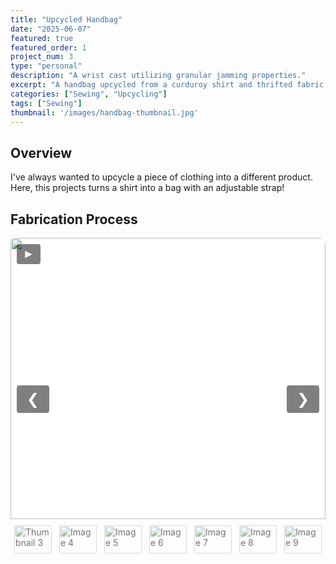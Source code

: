 ```yaml
---
title: "Upcycled Handbag"
date: "2025-06-07"
featured: true
featured_order: 1
project_num: 3
type: "personal"
description: "A wrist cast utilizing granular jamming properties."
excerpt: "A handbag upcycled from a curduroy shirt and thrifted fabric."
categories: ["Sewing", "Upcycling"]
tags: ["Sewing"]
thumbnail: '/images/handbag-thumbnail.jpg'
---
```

## Overview
I've always wanted to upcycle a piece of clothing into a different product. Here, this projects turns a shirt into a bag with an adjustable strap!

## Fabrication Process

<div class="slideshow">
  <div class="slides">
    <div class="slide active">
      <img src="/images/Handbag/handbag-shirt.jpg" alt="Image 1">
    </div>
    <div class="slide">
      <img src="/images/Handbag/handbag-fabricpieces.jpg" alt="Image 2">
      <div class="caption">Thrifted fabric and shirt cut into pieces based on sewing pattern</div>
    </div>
    <div class="slide">
      <img src="/images/Handbag/handbag-side1.jpg" alt="Image 3">
      <div class="caption">First side completed</div>
    </div>
    <div class="slide">
      <img src="/images/Handbag/handbag-pockets.jpg" alt="Image 4">
      <div class="caption">Pockets (to be on the inside)</div>
    </div>
    <div class="slide">
      <img src="/images/Handbag/handbag-sides.jpg" alt="Image 5">
      <div class="caption">Both sides of bag</div>
    </div>
    <div class="slide">
      <img src="/images/Handbag/handbag-middle.jpg" alt="Image 6">
      <div class="caption">Adding the middle piece that connects the two sides</div>
    </div>
    <div class="slide">
      <img src="/images/Handbag/handbag-connecting.jpg" alt="Image 7">
      <div class="caption">Connecting both sides</div>
    </div>
    <div class="slide">
      <img src="/images/Handbag/handbag-main.jpg" alt="Image 8">
      <div class="caption">Main part of bag constructed</div>
    </div>
    <div class="slide">
      <img src="/images/Handbag/handbag-finalstitch.jpg" alt="Image 9">
      <div class="caption">Hand sewing invisible stitches to close the inside of the bag</div>
    </div>
    <div class="slide">
      <img src="/images/handbag-thumbnail.jpg" alt="Image 10">
      <div class="caption">Sewing on strap</div>
    </div>
    <div class="slide">
      <img src="/images/Handbag/handbag-complete.jpg" alt="Image 11">
      <div class="caption">Final product</div>
    </div>
  </div>

  <button class="prev" onclick="moveSlide(-1)">&#10094;</button>
  <button class="next" onclick="moveSlide(1)">&#10095;</button>
  <button class="play" onclick="togglePlay()">&#9658;</button>

  <div class="thumbnails">
    <img src="/images/Handbag/handbag-shirt.jpg" alt="Thumbnail 1" onclick="currentSlide(0)" class="thumbnail active">
    <img src="/images/Handbag/handbag-fabricpieces.jpg" alt="Thumbnail 2" onclick="currentSlide(1)" class="thumbnail">
    <img src="/images/Handbag/handbag-side1.jpg" alt="Thumbnail 3" onclick="currentSlide(2)" class="thumbnail">
    <img src="/images/Handbag/handbag-pockets.jpg" alt="Image 4" onclick="currentSlide(3)" class="thumbnail">
    <img src="/images/Handbag/handbag-sides.jpg" alt="Image 5" onclick="currentSlide(4)" class="thumbnail">
    <img src="/images/Handbag/handbag-middle.jpg" alt="Image 6" onclick="currentSlide(5)" class="thumbnail">
    <img src="/images/Handbag/handbag-connecting.jpg" alt="Image 7" onclick="currentSlide(6)" class="thumbnail">
    <img src="/images/Handbag/handbag-main.jpg" alt="Image 8" onclick="currentSlide(7)" class="thumbnail">
    <img src="/images/Handbag/handbag-finalstitch.jpg" alt="Image 9" onclick="currentSlide(8)" class="thumbnail">
    <img src="/images/handbag-thumbnail.jpg" alt="Image 10" onclick="currentSlide(9)" class="thumbnail">
    <img src="/images/Handbag/handbag-complete.jpg" alt="Image 11" onclick="currentSlide(10)" class="thumbnail">
  </div>
</div>

<style>
.slideshow {
  position: relative;
  max-width: 600px;
  margin: 0 auto;
  overflow: hidden;
  border-radius: 8px;
  background: transparent;
}
.slideshow * { margin-top: 0 !important; margin-bottom: 0 !important; }

/* Slides container with fixed height */
.slides { 
  display: flex; 
  flex-direction: column; 
  gap: 0; 
  height: 450px; /* Set a fixed height for consistency */
  position: relative;
  background: #f5f5f5; /* Optional: background color for letterboxed areas */
}

.slide { 
  display: none; 
  position: relative;
  height: 100%; /* Take full height of container */
  width: 100%;
}

.slide.active { display: block; }

.slide img, .slide video {
  width: 100%;
  height: 100%; /* Fill the container height exactly */
  object-fit: contain; /* Show full image with letterboxing if needed */
  /* Use object-fit: cover; if you prefer to crop images to fill the space */
  object-position: center; /* Center the image within the container */
  display: block;
  vertical-align: top;
  border-radius: 8px 8px 0 0;
  margin: 0 !important;
  line-height: 0 !important;
  font-size: 0 !important;
  background: #fff; /* Background for letterboxed areas */
}

/* Caption with black transparent background */
.caption {
  position: absolute;
  bottom: 0;
  width: 100%;
  background: rgba(0, 0, 0, 0.5);
  color: white;
  text-align: center;
  padding: 6px 8px;
  font-size: 0.9rem;
  border-radius: 0 0 8px 8px;
  box-sizing: border-box;
  z-index: 2;
}

/* Thumbnails */
.thumbnails {
  display: flex; justify-content: center; gap: 8px;
  margin-top: 6px; padding: 8px 0;
  background: transparent; border-radius: 0 0 8px 8px;
}
.thumbnail {
  width: 60px; height: 45px; object-fit: cover;
  border-radius: 4px; cursor: pointer;
  opacity: 0.6; transition: opacity 0.3s ease, transform 0.2s ease;
  border: 2px solid transparent;
}
.thumbnail:hover { opacity: 0.8; transform: scale(1.05); }
.thumbnail.active { opacity: 1; border-color: #007bff; transform: scale(1.1); }

/* Buttons */
.prev, .next, .play {
  cursor: pointer; position: absolute;
  transform: translateY(-50%);
  padding: 0.5rem 1rem; color: white;
  background: rgba(0,0,0,0.5); border: none;
  border-radius: 4px; font-size: 1.5rem;
  user-select: none; transition: background 0.3s ease;
  z-index: 3;
}
.prev:hover, .next:hover, .play:hover { background: rgba(0,0,0,0.7); }
.prev { top: 50%; left: 10px; }
.next { top: 50%; right: 10px; }

/* Play button in top-left corner */
.play {
  top: 10px; left: 10px;
  transform: none; font-size: 1.2rem;
  padding: 0.3rem 0.6rem;
}

/* Responsive adjustments */
@media (max-width: 768px) {
  .slides {
    height: 300px; /* Smaller height on mobile */
  }
  
  .slideshow {
    max-width: 100%;
    margin: 0 10px;
  }
}
</style>

<script>
let slideIndex = 0;
let autoPlay = false;
let autoPlayInterval;
const slides = document.querySelectorAll('.slide');
const thumbnails = document.querySelectorAll('.thumbnail');
const playButton = document.querySelector('.play');

function showSlide(n) {
  slides.forEach((slide, i) => {
    slide.classList.toggle('active', i === n);
  });
  thumbnails.forEach((thumb, i) => {
    thumb.classList.toggle('active', i === n);
  });
}

function moveSlide(step) {
  slideIndex = (slideIndex + step + slides.length) % slides.length;
  showSlide(slideIndex);
}

function currentSlide(n) {
  slideIndex = n;
  showSlide(slideIndex);
}

function togglePlay() {
  autoPlay = !autoPlay;
  playButton.innerHTML = autoPlay ? "&#10074;&#10074;" : "&#9658;"; // pause/play symbols
  if (autoPlay) {
    autoPlayInterval = setInterval(() => moveSlide(1), 2500);
  } else {
    clearInterval(autoPlayInterval);
  }
}

showSlide(slideIndex);
</script>